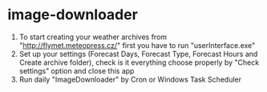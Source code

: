 # image-downloader
1. To start creating your weather archives from "http://flymet.meteopress.cz/" first you have to run "userInterface.exe"
2. Set up your settings (Forecast Days, Forecast Type, Forecast Hours and Create archive folder), check is it everything choose properly by "Check settings" option and close this app
3. Run daily "ImageDownloader" by Cron or Windows Task Scheduler


